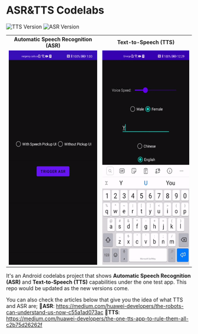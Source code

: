 # ASR&TTS Codelabs

![TTS Version](https://img.shields.io/badge/ttsVersion-2.0.2.300-yellow) ![ASR Version](https://img.shields.io/badge/asrVersion-2.0.2.300-blue)

<table align="center">
  <tr>
    <td style="text-align:center"><b>Automatic Speech Recognition (ASR)</b> </td>
    <td style="text-align:center"><b>Text-to-Speech (TTS)</b></td>
  </tr>
  <tr>
    <td style="text-align:center"><img src="resources/ASR_320.gif" width=270 height=580></td>
    <td style="text-align:center"><img src="resources/TTS_320.gif" width=270 height=580></td>
  </tr>
</table>

It's an Android codelabs project that shows **Automatic Speech Recognition (ASR)** and **Text-to-Speech (TTS)** capabilities under the one test app. This repo would be updated as the new versions come.

You can also check the articles below that give you the idea of what TTS and ASR are;
🤖**ASR**: https://medium.com/huawei-developers/the-robots-can-understand-us-now-c55a1ad073ac
🤖**TTS**: https://medium.com/huawei-developers/the-one-tts-app-to-rule-them-all-c2b75d26262f